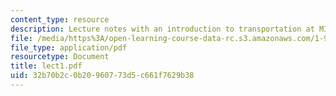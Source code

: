 ```yaml
---
content_type: resource
description: Lecture notes with an introduction to transportation at MIT.
file: /media/https%3A/open-learning-course-data-rc.s3.amazonaws.com/1-963-a-sustainable-transportation-plan-for-mit-spring-2007/32b70b2c0b20960773d5c661f7629b38_lect1.pdf
file_type: application/pdf
resourcetype: Document
title: lect1.pdf
uid: 32b70b2c-0b20-9607-73d5-c661f7629b38
---
```

